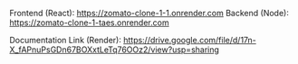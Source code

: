 Frontend (React): https://zomato-clone-1-1.onrender.com
Backend (Node): https://zomato-clone-1-taes.onrender.com

Documentation Link (Render): https://drive.google.com/file/d/17n-X_fAPnuPsGDn67BOXxtLeTq76OOz2/view?usp=sharing
